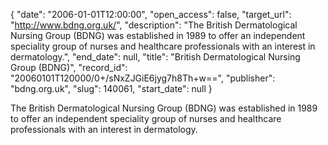 {
  "date": "2006-01-01T12:00:00", 
  "open_access": false, 
  "target_url": "http://www.bdng.org.uk/", 
  "description": "The British Dermatological Nursing Group (BDNG) was established in 1989 to offer an independent speciality group of nurses and healthcare professionals with an interest in dermatology.", 
  "end_date": null, 
  "title": "British Dermatological Nursing Group (BDNG)", 
  "record_id": "20060101T120000/0+/sNxZJGiE6jyg7h8Th+w==", 
  "publisher": "bdng.org.uk", 
  "slug": 140061, 
  "start_date": null
}

The British Dermatological Nursing Group (BDNG) was established in 1989 to offer an independent speciality group of nurses and healthcare professionals with an interest in dermatology.